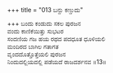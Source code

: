 +++
title = "013 ಬನ್ದು ಕಣ್ಡುದು"

+++
ಬಂದು ಕಂಡುದು ಸಕಲ ಪುರಜನ  
ವಂದು ಕಾಣಿಕೆಯಿತ್ತು ಸುಭಟರ  
ಸಂದಣಿಯ ಗಜ ಹಯ ರಥದ ಪದಧೂತ ಧೂಳಿಯಲಿ  
ಮಂದಿರದ ಬಾಗಿಲ ಗತಾಗತ  
ವೃಂದದೊತ್ತೊತ್ತೆಯಲಿ ಪುರಜನ  
ನಿಂದುದಲ್ಲಿಯದಲ್ಲಿ ಪಡೆಯದೆ ರಾಜದರ್ಶನವ      ॥13॥